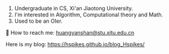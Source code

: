 ## 
1. Undergraduate in CS, Xi'an Jiaotong University.
2. I'm interested in Algorithm, Computational theory and Math.
3. Used to be an OIer.

📧 How to reach me: huangyanshan@stu.xjtu.edu.cn

Here is my blog: https://hspikes.github.io/blog_Hspikes/
